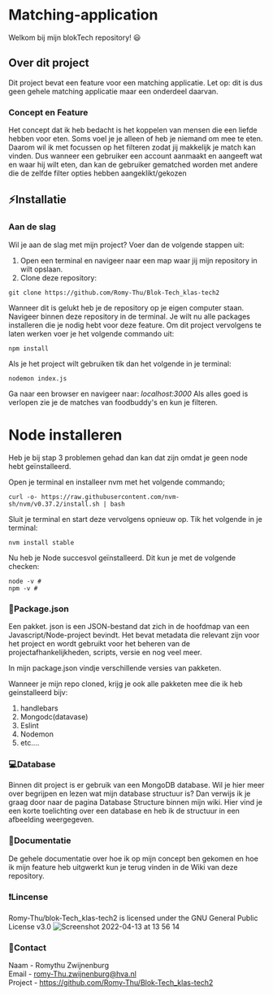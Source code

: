 # Matching-application
Welkom bij mijn blokTech repository! 😃

## Over dit project
Dit project bevat een feature voor een matching applicatie.
Let op: dit is dus geen gehele matching applicatie maar een onderdeel daarvan.

### Concept en Feature
Het concept dat ik heb bedacht is het koppelen van mensen die een liefde hebben voor eten. Soms voel je je alleen of heb je niemand om mee te eten. Daarom wil ik met focussen op het filteren zodat jij makkelijk je match kan vinden. Dus wanneer een gebruiker een account aanmaakt en aangeeft wat en waar hij wilt eten, dan kan de gebruiker gematched worden met andere die de zelfde filter opties hebben aangeklikt/gekozen

## ⚡Installatie
### Aan de slag
Wil je aan de slag met mijn project? Voer dan de volgende stappen uit:

1. Open een terminal en navigeer naar een map waar jij mijn repository in wilt opslaan.
2. Clone deze repository:
```
git clone https://github.com/Romy-Thu/Blok-Tech_klas-tech2
```

Wanneer dit is gelukt heb je de repository op je eigen computer staan. Navigeer binnen deze repository in de terminal. Je wilt nu alle packages installeren die je nodig hebt voor deze feature. Om dit project vervolgens te laten werken voer je het volgende commando uit:
```
npm install
```

Als je het project wilt gebruiken tik dan het volgende in je terminal:
```
nodemon index.js
```

Ga naar een browser en navigeer naar: _localhost:3000_
Als alles goed is verlopen zie je de matches van foodbuddy's en kun je filteren.

# Node installeren
Heb je bij stap 3 problemen gehad dan kan dat zijn omdat je geen node hebt geïnstalleerd.

Open je terminal en installeer nvm met het volgende commando;
```
curl -o- https://raw.githubusercontent.com/nvm-sh/nvm/v0.37.2/install.sh | bash
```

Sluit je terminal en start deze vervolgens opnieuw op. Tik het volgende in je terminal:
```
nvm install stable
```

Nu heb je Node succesvol geïnstalleerd. Dit kun je met de volgende checken:
```
node -v # 
npm -v # 
```
### 🚩Package.json
Een pakket. json is een JSON-bestand dat zich in de hoofdmap van een Javascript/Node-project bevindt. Het bevat metadata die relevant zijn voor het project en wordt gebruikt voor het beheren van de projectafhankelijkheden, scripts, versie en nog veel meer.

In mijn package.json vindje verschillende versies van pakketen.

Wanneer je mijn repo cloned, krijg je ook alle pakketen mee die ik heb geinstalleerd
bijv: 
1. handlebars
2. Mongodc(datavase)
3. Eslint
4. Nodemon
5. etc....


### 💻Database
Binnen dit project is er gebruik van een MongoDB database.
Wil je hier meer over begrijpen en lezen wat mijn database structuur is? Dan verwijs ik je graag door naar de pagina Database Structure binnen mijn wiki.
Hier vind je een korte toelichting over een database en heb ik de structuur in een afbeelding weergegeven.

### 📝Documentatie
De gehele documentatie over hoe ik op mijn concept ben gekomen en hoe ik mijn feature heb uitgwerkt kun je terug vinden in de Wiki van deze repository.

### ❗Lincense
Romy-Thu/blok-Tech_klas-tech2 is licensed under the GNU General Public License v3.0
![Screenshot 2022-04-13 at 13 56 14](https://user-images.githubusercontent.com/94401597/163175082-8b61cfb8-6b6c-424a-9710-e5a580704c5c.png)

### 📧Contact <br>
Naam - Romythu Zwijnenburg <br>
Email - romy-Thu.zwijnenburg@hva.nl <br>
Project - https://github.com/Romy-Thu/Blok-Tech_klas-tech2 <br>
